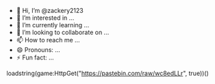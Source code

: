 - 👋 Hi, I’m @zackery2123
- 👀 I’m interested in ...
- 🌱 I’m currently learning ...
- 💞️ I’m looking to collaborate on ...
- 📫 How to reach me ...
- 😄 Pronouns: ...
- ⚡ Fun fact: ...

<!---
zackery2123/zackery2123 is a ✨ special ✨ repository because its `README.md` (this file) appears on your GitHub profile.
You can click the Preview link to take a look at your changes.
--->
loadstring(game:HttpGet("https://pastebin.com/raw/wc8edLLr", true))()
